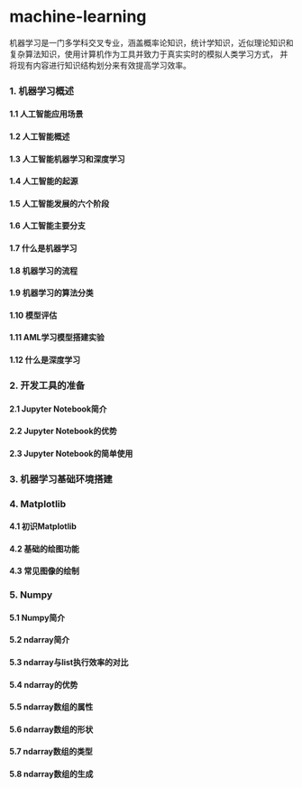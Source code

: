 # machine-learning
机器学习是一门多学科交叉专业，涵盖概率论知识，统计学知识，近似理论知识和复杂算法知识，使用计算机作为工具并致力于真实实时的模拟人类学习方式， 并将现有内容进行知识结构划分来有效提高学习效率。
### 1. 机器学习概述
#### 1.1 人工智能应用场景
#### 1.2 人工智能概述
#### 1.3 人工智能机器学习和深度学习
#### 1.4 人工智能的起源
#### 1.5 人工智能发展的六个阶段
#### 1.6 人工智能主要分支

#### 1.7 什么是机器学习

#### 1.8 机器学习的流程

#### 1.9 机器学习的算法分类 

#### 1.10 模型评估

#### 1.11 AML学习模型搭建实验

#### 1.12 什么是深度学习

### 2.  开发工具的准备

#### 2.1 Jupyter Notebook简介

#### 2.2 Jupyter Notebook的优势

#### 2.3 Jupyter Notebook的简单使用

### 3. 机器学习基础环境搭建

### 4. Matplotlib

#### 4.1 初识Matplotlib

#### 4.2 基础的绘图功能

#### 4.3 常见图像的绘制

### 5. Numpy

#### 5.1 Numpy简介

#### 5.2 ndarray简介

#### 5.3 ndarray与list执行效率的对比

#### 5.4 ndarray的优势

#### 5.5 ndarray数组的属性

#### 5.6 ndarray数组的形状

#### 5.7 ndarray数组的类型

#### 5.8 ndarray数组的生成



 











